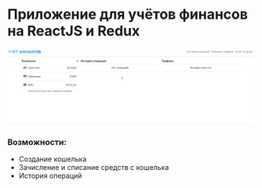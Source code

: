 # Приложение для учётов финансов на ReactJS и Redux
![Демонстрация приложения](AppDemonstration.gif)
### Возможности:
- Создание кошелька
- Зачисление и списание средств с кошелька
- История операций